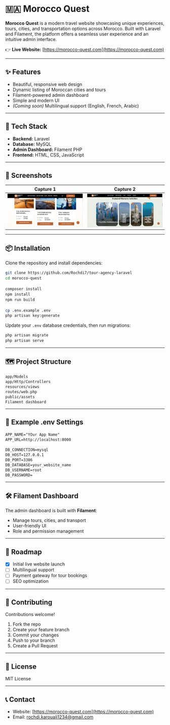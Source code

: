 # 🇲🇦 Morocco Quest

**Morocco Quest** is a modern travel website showcasing unique experiences, tours, cities, and transportation options across Morocco. Built with Laravel and Filament, the platform offers a seamless user experience and an intuitive admin interface.

👉 **Live Website:** [https://morocco-quest.com](https://morocco-quest.com)

---

## ✨ Features

- Beautiful, responsive web design
- Dynamic listing of Moroccan cities and tours
- Filament-powered admin dashboard
- Simple and modern UI
- *(Coming soon)* Multilingual support (English, French, Arabic)

---

## 🚀 Tech Stack

- **Backend:** Laravel
- **Database:** MySQL
- **Admin Dashboard:** Filament PHP
- **Frontend:** HTML, CSS, JavaScript

---

## 📸 Screenshots

| Capture 1 | Capture 2 |
|-----------|-----------|
| ![Capture 1](Capture1.PNG) | ![Capture 2](Capture2.PNG) |

---

## 📦 Installation

Clone the repository and install dependencies:

```bash
git clone https://github.com/Rochdi7/tour-agency-laravel
cd morocco-quest

composer install
npm install
npm run build

cp .env.example .env
php artisan key:generate
```

Update your `.env` database credentials, then run migrations:

```bash
php artisan migrate
php artisan serve
```

---

## 🗺️ Project Structure

```
app/Models
app/Http/Controllers
resources/views
routes/web.php
public/assets
Filament dashboard
```

---

## 🔧 Example .env Settings

```dotenv
APP_NAME="YOur App Name"
APP_URL=http://localhost:8000

DB_CONNECTION=mysql
DB_HOST=127.0.0.1
DB_PORT=3306
DB_DATABASE=your_website_name
DB_USERNAME=root
DB_PASSWORD=
```

---

## 🛠️ Filament Dashboard

The admin dashboard is built with **Filament**:

- Manage tours, cities, and transport
- User-friendly UI
- Role and permission management

---

## 🚀 Roadmap

- [x] Initial live website launch
- [ ] Multilingual support
- [ ] Payment gateway for tour bookings
- [ ] SEO optimization

---

## 🤝 Contributing

Contributions welcome!

1. Fork the repo
2. Create your feature branch
3. Commit your changes
4. Push to your branch
5. Create a Pull Request

---

## 📄 License

MIT License

---

## 📞 Contact

- Website: [https://morocco-quest.com](https://morocco-quest.com)
- Email: rochdi.karouali1234@gmail.com
